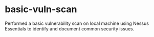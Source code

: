 # basic-vuln-scan
Performed a basic vulnerability scan on local machine using Nessus Essentials to identify and document common security issues.
